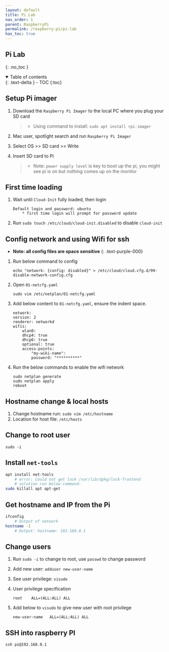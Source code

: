```yaml
---
layout: default    
title: Pi Lab
nav_order: 1
parent: RaspberryPi
permalink: /raspberry-pi/pi-lab
has_toc: true
---
```


## Pi Lab
{: .no_toc } 

<details open markdown="block">
  <summary>
    Table of contents
  </summary>
  {: .text-delta }
- TOC
{:toc}
</details>

## Setup Pi imager

1. Download the `Raspberry Pi Imager` to the local PC where you plug your SD card 
    >* Using command to install: `sudo apt install rpi-imager`

2. Mac user, spotlight search and run `Raspberry Pi Imager`
   
3. Select OS >> SD card >> Write 

4. Insert SD card to Pi
    >* Note: `power supply level` is key to boot up the pi, you might see pi is on but nothing comes up on the monitor

## First time loading 

1. Wait until `Cloud-Init` fully loaded, then login
    ``` 
    Default login and password: ubuntu 
        * first time login will prompt for password update 
    ```
2. Run `sudo touch /etc/cloud/cloud-init.disabled` to disable `cloud-init` 

## Config network and using Wifi for ssh

* **Note: all config files are space sensitive**
{: .text-purple-000}

1. Run below command to config 
   
    ```
    echo "network: {config: disabled}" > /etc/cloud/cloud.cfg.d/99-disable-network-config.cfg
    ```
2. Open `01-netcfg.yaml`

    ```
    sudo vim /etc/netplan/01-netcfg.yaml
    ```

3. Add below content to `01-netcfg.yaml`, ensure the indent space.

    ```
    network:
    version: 2
    renderer: networkd
    wifis:
        wlan0:
        dhcp4: true
        dhcp6: true
        optional: true
        access-points: 
            "my-wiki-name":
            password: "**********"
    ```

4. Run the below commands to enable the wifi network 

    ```
    sudo netplan generate
    sudo netplan apply
    reboot
    ```

## Hostname change & local hosts 

1. Change hostname run: `sudo vim /etc/hostname`
2. Location for host file: `/etc/hosts`

## Change to root user 

```
sudo -i
```


## Install `net-tools`
```bash
apt install net-tools 
    # error: Could not get lock /var/lib/dpkg/lock-frontend 
    # solution run below command: 
sudo killall apt apt-get
```

## Get hostname and IP from the Pi 

```bash
ifconfig 
    # Output of network 
hostname -I 
    # Output: hostname: 192.168.0.1
```

## Change users 

1. Run `sudo -i` to change to root, use `passwd` to change password
2. Add new user: `adduser new-user-name`
3. See user privilege: `visudo`
4. User privilege specification
   
    ```
    root    ALL=(ALL:ALL) ALL   
    ```
5. Add below to `visudo` to give new user with root privilege
   
    ```
    new-user-name   ALL=(ALL:ALL) ALL
    ```

## SSH into raspberry PI 

```
ssh pi@192.168.0.1
```
